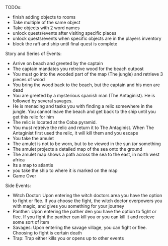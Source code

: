 TODOs:
- finish adding objects to rooms
- Take multiple of the same object
- Take objects with 2 word names
- unlock quests/events after visiting specific places
- unlock quests/events when specific objects are in the players inventory
- block the raft and ship until final quest is complete



Story and Series of Events:

- Arrive on beach and greeted by the captain
- The captain mandates you retreive wood for the beach outpost
- You must go into the wooded part of the map (The jungle) and retrieve 3 pieces of wood
- You bring the wood back to the beach, but the captain and his men are dead
- You are greeted by a mysterious spanish man (The Antaginist). He is followed by several savages.
- He is menacing and tasks you with finding a relic somewhere in the jungle. You cannot leave the beach and get back to the ship until you get this relic for him
- The relic is located at the Coba pyramid.
-  You must retreive the relic and return it to The Antaginist. When The Antaginist first used the relic, it will kill them and you escape
- You take the amulet
- The amulet is not to be worn, but to be viewed in the sun (or something
- The amulet projects a detailed map of the sea onto the ground
- The amulet map shows a path across the sea to the east, in north west africa
- Its a map to atlantis
- you take the ship to where it is marked on the map
- Game Over

Side Events:
- Witch Doctor: Upon entering the witch doctors area you have the option to fight or flee. If you choose the fight, the witch doctor overpowers you with magic, and gives you something for your journey
- Panther: Upon entering the pather den you have the option to fight or flee. If you fight the panther can kill you or you can kill it and recieve some sort of item
- Savages: Upon entering the savage village, you can fight or flee. Choosing to fight is certain death
- Trap: Trap either kills you or opens up to other events


